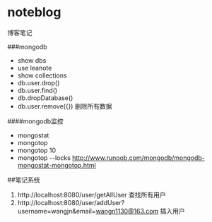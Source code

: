 # noteblog
博客笔记

###mongodb
* show dbs
* use leanote
* show collections
* db.user.drop()
* db.user.find()
* db.dropDatabase()
* db.user.remove({})  删除所有数据


####mongodb监控
* mongostat
* mongotop
* mongotop 10
* mongotop --locks   http://www.runoob.com/mongodb/mongodb-mongostat-mongotop.html

##笔记系统
1. http://localhost:8080/user/getAllUser   查找所有用户
2. http://localhost:8080/user/addUser?username=wangjn&email=wangn1130@163.com 插入用户   
